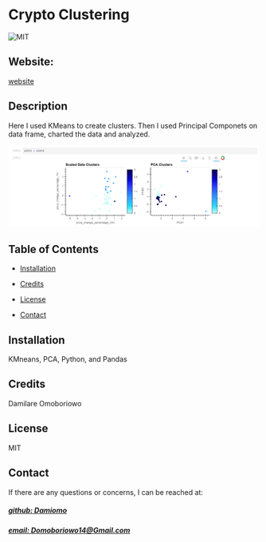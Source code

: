 # Crypto Clustering
![MIT](https://img.shields.io/badge/License-MIT-blue)

## Website: 
[website](https://github.com/Damiomo/CryptoClustering)

## Description
Here I used KMeans to create clusters.  Then I used Principal Componets on data frame, charted the data and analyzed.

![app_image](clusters.png)

## Table of Contents
- [Installation](#installation)

- [Credits](#credits)
- [License](#license)


- [Contact](#contact)

## Installation
KMneans, PCA, Python, and Pandas 



## Credits
Damilare Omoboriowo

## License
MIT





## Contact
If there are any questions or concerns, I can be reached at:
##### [github: Damiomo](https://github.com/Damiomo)
##### [email: Domoboriowo14@Gmail.com](mailto:Domoboriowo14@Gmail.com)
